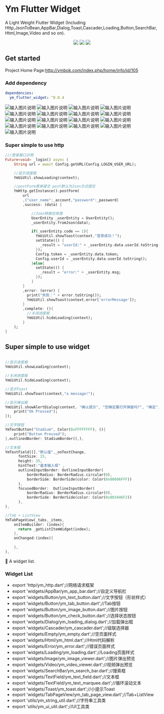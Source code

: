 # Ym Flutter Widget
A Light Weight Flutter Widget
(Including Http,JsonToBean,AppBar,Dialog,Toast,Cascader,Loading,Button,SearchBar,Html,Image,Video and so on).


<p align="center" >
    <img src="https://img.shields.io/badge/flutter-2.2.0-green" />
    <img src="https://img.shields.io/badge/ym flutter widget-0.0.4-orange" />
    <img src="https://img.shields.io/badge/dio-4.9.0-blue" />
</p>
  
## Get started
Project Home Page:http://ymbok.com/index.php/home/info/id/105

### Add dependency

```yaml
dependencies:
  ym_flutter_widget: ^0.0.4
```

![输入图片说明](https://images.gitee.com/uploads/images/2021/0531/134456_7001ef4a_1461204.png "1.png")
![输入图片说明](https://images.gitee.com/uploads/images/2021/0531/134504_fadbefbe_1461204.png "2.png")
![输入图片说明](https://images.gitee.com/uploads/images/2021/0531/134512_73d65a48_1461204.png "3.png")
![输入图片说明](https://images.gitee.com/uploads/images/2021/0531/134518_6dba8ac6_1461204.png "4.png")
![输入图片说明](https://images.gitee.com/uploads/images/2021/0531/134524_c0ca803a_1461204.png "5.png")
![输入图片说明](https://images.gitee.com/uploads/images/2021/0531/134529_54bc1cfe_1461204.png "6.png")
![输入图片说明](https://images.gitee.com/uploads/images/2021/0531/134535_34c176dd_1461204.png "7.png")
![输入图片说明](https://images.gitee.com/uploads/images/2021/0531/134541_0d61364c_1461204.png "8.png")
![输入图片说明](https://images.gitee.com/uploads/images/2021/0531/134547_b8d649a3_1461204.png "9.png")
![输入图片说明](https://images.gitee.com/uploads/images/2021/0531/134553_205a73ca_1461204.png "10.png")
![输入图片说明](https://images.gitee.com/uploads/images/2021/0531/134559_cd16b650_1461204.png "11.png")
![输入图片说明](https://images.gitee.com/uploads/images/2021/0531/134604_24dcbced_1461204.png "12.png")
![输入图片说明](https://images.gitee.com/uploads/images/2021/0531/134610_92c26753_1461204.png "13.png")
![输入图片说明](https://images.gitee.com/uploads/images/2021/0531/134617_ac03a280_1461204.png "14.png")
![输入图片说明](https://images.gitee.com/uploads/images/2021/0531/134622_49a1cfe2_1461204.png "15.png")
![输入图片说明](https://images.gitee.com/uploads/images/2021/0531/134628_1e792f0e_1461204.png "16.png")
![输入图片说明](https://images.gitee.com/uploads/images/2021/0531/134634_cbc045fc_1461204.png "17.png")

### Super simple to use http

```dart
///登录接口示例
Future<void> _login() async {
    String url = await Config.getURL(Config.LOGIN_USER_URL);

    //显示进度框
    YmUiUtil.showLoading(context);

    //postForm表单提交 post默认为Json方式提交
    YmHttp.getInstance().postForm(
        url
        ,{"user_name":_account,"password":_password}
        ,success: (data) {

            //Json转换实体类
            UserEntity _userEntity = UserEntity();
            _userEntity.fromJson(data);

            if(_userEntity.code == 1){
              YmUiUtil.showToast(context,"登录成功！");
              setState(() {
                _result = "userId:" + _userEntity.data.userId.toString() + ",token:" + _userEntity.data.token;
              });
              Config.token = _userEntity.data.token;
              Config.userId = _userEntity.data.userId.toString();
            }else{
              setState(() {
                _result = "error:" + _userEntity.msg;
              });
            }
        }
        ,error: (error) {
          print("失败：" + error.toString());
          YmUiUtil.showToast(context,error['errorMessage']);
        }
        ,complete: (){
          //关闭进度框
          YmUiUtil.hideLoading(context);
        }
    );
}
```

## Super simple to use widget

```dart

//显示进度框
YmUiUtil.showLoading(context);

//关闭进度框
YmUiUtil.hideLoading(context);

//显示Toast
YmUiUtil.showToast(context,"a message!");

//显示弹出框
YmUiUtil.showAlertDialog(context, "确认提示", "您确定要打开弹窗吗?", "确定", "取消",onOkPressed: (){
    print("Ok Pressed");
});

//文字按钮
YmTextButton("Stadium", Color(0xFFFFFFFF), (){
    print("Button Pressed");
},outlinedBorder: StadiumBorder(),),

//文本框
YmTextField([],"默认值",_onTextChange,
      fontSize: 15,
      height: 35,
      hintText:"基本输入框" ,
      outlineInputBorder: OutlineInputBorder(
          borderRadius: BorderRadius.circular(0),
          borderSide: BorderSide(color: Color(0x00606FFF))
      ),
      focusedBorder:  OutlineInputBorder(
          borderRadius: BorderRadius.circular(0),
          borderSide: BorderSide(color: Color(0x003446F2))
      ),
),

//Tab + ListView
YmTabPageView(_tabs,_items,
    onItemBuilder: (index){
      return _getListItemWidget(index);
    },
    onChanged:(index){
     
    },
),

```

🎉 A widget list.

### Widget List

- export 'http/ym_http.dart';//网络请求框架
- export 'widgets/AppBar/ym_app_bar.dart';//自定义导航栏
- export 'widgets/Button/ym_text_button.dart';//文字按钮（形状样式）
- export 'widgets/Button/ym_tab_button.dart';//Tab按钮
- export 'widgets/Button/ym_image_button.dart';//图片按钮
- export 'widgets/Button/ym_check_button.dart';//选择状态按钮
- export 'widgets/Dialog/ym_loading_dialog.dart';//加载弹出框
- export 'widgets/Cascader/ym_cascader.dart';//级联选择器
- export 'widgets/Empty/ym_empty.dart';//空页面样式
- export 'widgets/Html/ym_html.dart';//Html代码解析
- export 'widgets/Error/ym_error.dart';//错误页面样式
- export 'widgets/Loading/ym_loading.dart';//Loading页面样式
- export 'widgets/Image/ym_image_viewer.dart';//图片弹出预览
- export 'widgets/Video/ym_video_viewer.dart';//视频弹出预览
- export 'widgets/SearchBar/ym_search_bar.dart';//搜索框
- export 'widgets/TextField/ym_text_field.dart';//文本框
- export 'widgets/TextField/ym_text_marquee.dart';//循环滚动文本
- export 'widgets/Toast/ym_toast.dart';//小提示Toast
- export 'widgets/TabPageView/ym_tab_page_view.dart';//Tab+ListView
- export 'utils/ym_string_util.dart';//字符串工具类
- export 'utils/ym_ui_util.dart';//UI工具类

